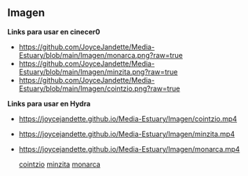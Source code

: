 ## Imagen

**Links para usar en cinecer0**

+ https://github.com/JoyceJandette/Media-Estuary/blob/main/Imagen/monarca.png?raw=true
+ https://github.com/JoyceJandette/Media-Estuary/blob/main/Imagen/minzita.png?raw=true
+ https://github.com/JoyceJandette/Media-Estuary/blob/main/Imagen/cointzio.png?raw=true

 **Links para usar en Hydra**
 
+ https://joycejandette.github.io/Media-Estuary/Imagen/cointzio.mp4
+ https://joycejandette.github.io/Media-Estuary/Imagen/minzita.mp4
+ https://joycejandette.github.io/Media-Estuary/Imagen/monarca.mp4

  [cointzio](cointzio.mp4)
  [minzita](minzita.mp4)
  [monarca](monarca.mp4)
  

